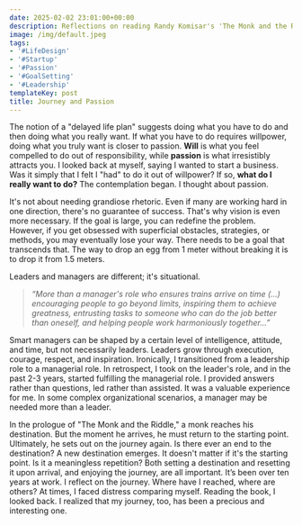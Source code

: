 ```yaml
---
date: 2025-02-02 23:01:00+00:00
description: Reflections on reading Randy Komisar's 'The Monk and the Riddle'
image: /img/default.jpeg
tags:
- '#LifeDesign'
- '#Startup'
- '#Passion'
- '#GoalSetting'
- '#Leadership'
templateKey: post
title: Journey and Passion
---
```


The notion of a "delayed life plan" suggests doing what you have to do and then doing what you really want. If what you have to do requires willpower, doing what you truly want is closer to passion. **Will** is what you feel compelled to do out of responsibility, while **passion** is what irresistibly attracts you. I looked back at myself, saying I wanted to start a business. Was it simply that I felt I "had" to do it out of willpower? If so, **what do I really want to do?** The contemplation began. I thought about passion.

It's not about needing grandiose rhetoric. Even if many are working hard in one direction, there's no guarantee of success. That's why vision is even more necessary. If the goal is large, you can redefine the problem. However, if you get obsessed with superficial obstacles, strategies, or methods, you may eventually lose your way. There needs to be a goal that transcends that. The way to drop an egg from 1 meter without breaking it is to drop it from 1.5 meters.

Leaders and managers are different; it's situational.

> *“More than a manager's role who ensures trains arrive on time (...) encouraging people to go beyond limits, inspiring them to achieve greatness, entrusting tasks to someone who can do the job better than oneself, and helping people work harmoniously together…”*

Smart managers can be shaped by a certain level of intelligence, attitude, and time, but not necessarily leaders. Leaders grow through execution, courage, respect, and inspiration. Ironically, I transitioned from a leadership role to a managerial role. In retrospect, I took on the leader's role, and in the past 2-3 years, started fulfilling the managerial role. I provided answers rather than questions, led rather than assisted. It was a valuable experience for me. In some complex organizational scenarios, a manager may be needed more than a leader.

In the prologue of "The Monk and the Riddle," a monk reaches his destination. But the moment he arrives, he must return to the starting point. Ultimately, he sets out on the journey again. Is there ever an end to the destination? A new destination emerges. It doesn't matter if it's the starting point. Is it a meaningless repetition? Both setting a destination and resetting it upon arrival, and enjoying the journey, are all important. It’s been over ten years at work. I reflect on the journey. Where have I reached, where are others? At times, I faced distress comparing myself. Reading the book, I looked back. I realized that my journey, too, has been a precious and interesting one.